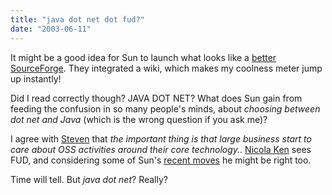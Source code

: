 ```yaml
---
title: "java dot net dot fud?"
date: "2003-06-11"
---
```


It might be a good idea for Sun to launch what looks like a [better SourceForge](http://java.net/index.html). They integrated a wiki, which makes my coolness meter jump up instantly!

Did I read correctly though? JAVA DOT NET? What does Sun gain from feeding the confusion in so many people's minds, about _choosing between dot net and Java_ (which is the wrong question if you ask me)?

I agree with [Steven](http://blogs.cocoondev.org/stevenn/archives/000981.html) that _the important thing is that large business start to care about OSS activities around their core technology._. [Nicola Ken](http://www.freeroller.net/page/nicolaken/20030610#title_java_net_fud_title) sees FUD, and considering some of Sun's [recent moves](http://codeconsult.ch/bertrand/archives/000057.html) he might be right too.

Time will tell. But _java dot net_? Really?
